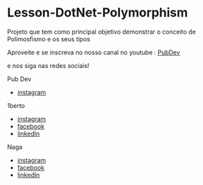 # Lesson-DotNet-Polymorphism
Projeto que tem como principal objetivo demonstrar o conceito de Polimosfismo e os seus tipos

 Aproveite e se inscreva no nosso canal no youtube : [PubDev](https://www.youtube.com/c/PubDev)

 e nos siga nas redes sociais!

Pub Dev
 - [instagram](https://www.instagram.com/pub_dev) 

1berto
 - [instagram](https://www.instagram.com/1bberto/)
 - [facebook](https://web.facebook.com/1bberto)
 - [linkedIn](https://www.linkedin.com/in/humbberto)

Naga
 - [instagram](https://www.instagram.com/rafakenji23)
 - [facebook](https://web.facebook.com/rafakenji.japa)
 - [linkedIn](https://www.linkedin.com/in/rafakenji/)